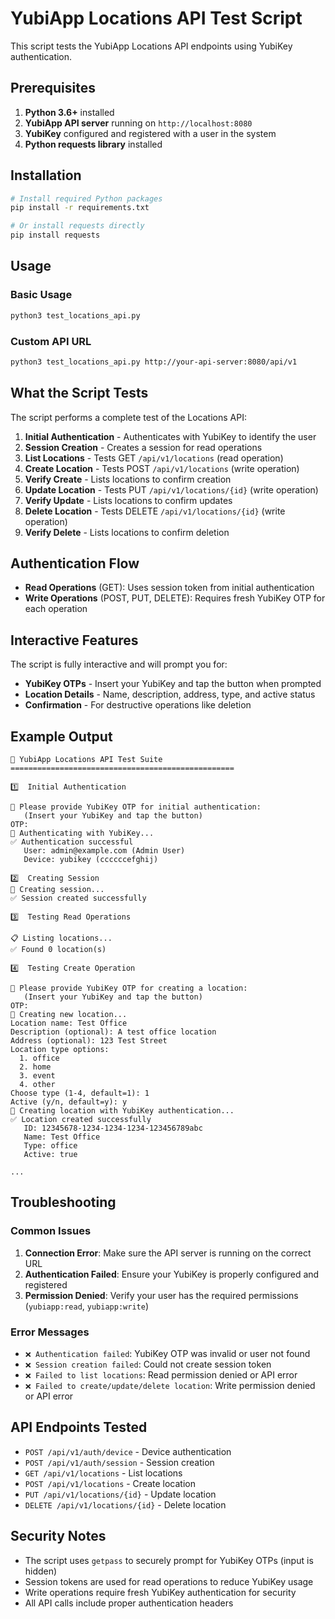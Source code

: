# YubiApp Locations API Test Script

This script tests the YubiApp Locations API endpoints using YubiKey authentication.

## Prerequisites

1. **Python 3.6+** installed
2. **YubiApp API server** running on `http://localhost:8080`
3. **YubiKey** configured and registered with a user in the system
4. **Python requests library** installed

## Installation

```bash
# Install required Python packages
pip install -r requirements.txt

# Or install requests directly
pip install requests
```

## Usage

### Basic Usage
```bash
python3 test_locations_api.py
```

### Custom API URL
```bash
python3 test_locations_api.py http://your-api-server:8080/api/v1
```

## What the Script Tests

The script performs a complete test of the Locations API:

1. **Initial Authentication** - Authenticates with YubiKey to identify the user
2. **Session Creation** - Creates a session for read operations
3. **List Locations** - Tests GET `/api/v1/locations` (read operation)
4. **Create Location** - Tests POST `/api/v1/locations` (write operation)
5. **Verify Create** - Lists locations to confirm creation
6. **Update Location** - Tests PUT `/api/v1/locations/{id}` (write operation)
7. **Verify Update** - Lists locations to confirm updates
8. **Delete Location** - Tests DELETE `/api/v1/locations/{id}` (write operation)
9. **Verify Delete** - Lists locations to confirm deletion

## Authentication Flow

- **Read Operations** (GET): Uses session token from initial authentication
- **Write Operations** (POST, PUT, DELETE): Requires fresh YubiKey OTP for each operation

## Interactive Features

The script is fully interactive and will prompt you for:

- **YubiKey OTPs** - Insert your YubiKey and tap the button when prompted
- **Location Details** - Name, description, address, type, and active status
- **Confirmation** - For destructive operations like deletion

## Example Output

```
🚀 YubiApp Locations API Test Suite
==================================================

1️⃣  Initial Authentication

🔑 Please provide YubiKey OTP for initial authentication:
   (Insert your YubiKey and tap the button)
OTP: 
🔐 Authenticating with YubiKey...
✅ Authentication successful
   User: admin@example.com (Admin User)
   Device: yubikey (ccccccefghij)

2️⃣  Creating Session
🔐 Creating session...
✅ Session created successfully

3️⃣  Testing Read Operations

📋 Listing locations...
✅ Found 0 location(s)

4️⃣  Testing Create Operation

🔑 Please provide YubiKey OTP for creating a location:
   (Insert your YubiKey and tap the button)
OTP: 
🏢 Creating new location...
Location name: Test Office
Description (optional): A test office location
Address (optional): 123 Test Street
Location type options:
  1. office
  2. home
  3. event
  4. other
Choose type (1-4, default=1): 1
Active (y/n, default=y): y
🔐 Creating location with YubiKey authentication...
✅ Location created successfully
   ID: 12345678-1234-1234-1234-123456789abc
   Name: Test Office
   Type: office
   Active: true

...
```

## Troubleshooting

### Common Issues

1. **Connection Error**: Make sure the API server is running on the correct URL
2. **Authentication Failed**: Ensure your YubiKey is properly configured and registered
3. **Permission Denied**: Verify your user has the required permissions (`yubiapp:read`, `yubiapp:write`)

### Error Messages

- `❌ Authentication failed`: YubiKey OTP was invalid or user not found
- `❌ Session creation failed`: Could not create session token
- `❌ Failed to list locations`: Read permission denied or API error
- `❌ Failed to create/update/delete location`: Write permission denied or API error

## API Endpoints Tested

- `POST /api/v1/auth/device` - Device authentication
- `POST /api/v1/auth/session` - Session creation
- `GET /api/v1/locations` - List locations
- `POST /api/v1/locations` - Create location
- `PUT /api/v1/locations/{id}` - Update location
- `DELETE /api/v1/locations/{id}` - Delete location

## Security Notes

- The script uses `getpass` to securely prompt for YubiKey OTPs (input is hidden)
- Session tokens are used for read operations to reduce YubiKey usage
- Write operations require fresh YubiKey authentication for security
- All API calls include proper authentication headers 